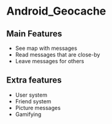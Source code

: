 # Android_Geocache

## Main Features
- See map with messages
- Read messages that are close-by
- Leave messages for others

## Extra features
- User system
- Friend system
- Picture messages
- Gamifying

